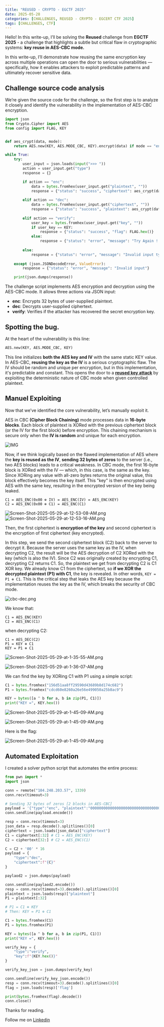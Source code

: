 ```yaml
---
title: "REUSED - CRYPTO - EGCTF 2025"
date: 2025-05-28
categories: [CHALLENGES, REUSED - CRYPTO - EGCERT CTF 2025]
tags: [CHALLENGES, CTF] 
---
```


Hello! In this write-up, I’ll be solving the **Reused** challenge from **EGCTF 2025** - a challenge that highlights a subtle but critical flaw in cryptographic systems: **key reuse in AES-CBC mode.**

In this write-up, I’ll demonstrate how reusing the same encryption key across multiple operations can open the door to serious vulnerabilities — specifically, how it enables attackers to exploit predictable patterns and ultimately recover sensitive data.


## Challenge source code analysis
We’re given the source code for the challenge, so the first step is to analyze it closely and identify the vulnerability in the implementation of AES-CBC encryption.

```python
import json
from Crypto.Cipher import AES
from config import FLAG, KEY


def aes_crypt(data, mode):
    return AES.new(KEY, AES.MODE_CBC, KEY).encrypt(data) if mode == "enc" else AES.new(KEY, AES.MODE_CBC, KEY).decrypt(data)

while True:
    try:
        user_input = json.loads(input(">>> "))
        action = user_input.get("type")
        response = {}

        if action == "enc":
            data = bytes.fromhex(user_input.get("plaintext", ""))
            response = {"status": "success", "ciphertext": aes_crypt(data, "enc").hex()}
        
        elif action == "dec":
            data = bytes.fromhex(user_input.get("ciphertext", ""))
            response = {"status": "success", "plaintext": aes_crypt(data, "dec").hex()}
        
        elif action == "verify":
            user_key = bytes.fromhex(user_input.get("key", ""))
            if user_key == KEY:
                response = {"status": "success", "flag": FLAG.hex()}
            else:
                response = {"status": "error", "message": "Try Again !!"}
        
        else:
            response = {"status": "error", "message": "Invalid input type"}
        
    except (json.JSONDecodeError, ValueError):
        response = {"status": "error", "message": "Invalid input"}

    print(json.dumps(response))
```

The challenge script implements AES encryption and decryption using the AES-CBC mode. It allows three actions via JSON input:

- **enc**: Encrypts 32 bytes of user-supplied plaintext.
- **dec**: Decrypts user-supplied ciphertext.
- **verify**: Verifies if the attacker has recovered the secret encryption key.


## Spotting the bug.

At the heart of the vulnerability is this line:
```python 
AES.new(KEY, AES.MODE_CBC, KEY)
```

This line initializes **both the AES key and IV** with the same static KEY value. In AES-CBC, **reusing the key as the IV** is a serious cryptographic flaw. The IV should be random and unique per encryption, but in this implementation, it's predictable and constant. This opens the door to a **[reused key attack](https://en.wikipedia.org/wiki/Stream_cipher_attacks)** by exploiting the deterministic nature of CBC mode when given controlled plaintext.


## Manuel Exploiting 

Now that we’ve identified the core vulnerability, let’s manually exploit it.

AES in CBC **(Cipher Block Chaining)** mode processes data in **16-byte blocks**. Each block of plaintext is XORed with the previous ciphertext block (or the IV for the first block) before encryption. This chaining mechanism is secure only when the **IV is random** and unique for each encryption.

![IMG](https://miro.medium.com/v2/resize:fit:1400/format:webp/1*WmpqO5-4hNvJSKnsOTDZUQ.png)


Now, if we think logically based on the flawed implementation of AES where the **key is reused as the IV**, **sending 32 bytes of zeros** to the server (i.e., two AES blocks) leads to a critical weakness. In CBC mode, the first 16-byte block is XORed with the IV — which, in this case, is the same as the key. Since XORing any value with all-zero bytes returns the original value, this block effectively becomes the key itself. This "key" is then encrypted using AES with the same key, resulting in the encrypted version of the key being leaked.

```
C1 = AES_ENC(0x00 ⊕ IV) = AES_ENC(IV) = AES_ENC(KEY)
C2 = AES_ENC(0x00 ⊕ C1) = AES_ENC(C1)
```

![Screen-Shot-2025-05-29-at-12-53-08-AM.png](https://i.postimg.cc/Nj0Rh1hK/Screen-Shot-2025-05-29-at-12-53-08-AM.png)
![Screen-Shot-2025-05-29-at-12-53-16-AM.png](https://i.postimg.cc/P5FYdPh2/Screen-Shot-2025-05-29-at-12-53-16-AM.png)

Then, the first ciphertext is **encryption of the key** and second ciphertext is the encryption of first ciphertext (key encrypted).

In this step, we send the second ciphertext block (C2) back to the server to decrypt it. Because the server uses the same key as the IV, when decrypting C2, the result will be the AES decryption of C2 XORed with the key (which is also the IV). Since C2 was originally created by encrypting C1, decrypting C2 returns C1. So, the plaintext we get from decrypting C2 is C1 XOR key. We already know C1 from the ciphertext, so **if we XOR the decrypted plaintext (P1) with C1**, the key is revealed. In other words, `KEY = P1 ⊕ C1`. This is the critical step that leaks the AES key because the implementation reuses the key as the IV, which breaks the security of CBC mode.


![cbc-dec.png](https://i.postimg.cc/jSq4spfd/cbc-dec.png)

We know that: 
```
C1 = AES_ENC(KEY)
C2 = AES_ENC(C1)
```
when decrypting C2: 
```
C1 = AES_DEC(C2)
P1 = KEY ⊕ C1
KEY = P1 ⊕ C1
```
![Screen-Shot-2025-05-29-at-1-35-55-AM.png](https://i.postimg.cc/QtZBM7zk/Screen-Shot-2025-05-29-at-1-35-55-AM.png)

![Screen-Shot-2025-05-29-at-1-36-07-AM.png](https://i.postimg.cc/tCJgpDTG/Screen-Shot-2025-05-29-at-1-36-07-AM.png)

We can find the key by XORing C1 with P1 using a simple script:

```python
C1 = bytes.fromhex("156d51aa8ff29590d43689b8d174c682")
P1 = bytes.fromhex("cdcd60e8260a26e56e499050a25b8ac9")

KEY = bytes([a ^ b for a, b in zip(P1, C1)])
print("KEY =", KEY.hex())
```

![Screen-Shot-2025-05-29-at-1-45-09-AM.png](https://i.postimg.cc/13p1QNpZ/Screen-Shot-2025-05-29-at-1-45-09-AM.png)

![Screen-Shot-2025-05-29-at-1-45-09-AM.png](https://i.postimg.cc/fLRGm21w/Screen-Shot-2025-05-29-at-1-45-00-AM.png)

Here is the flag:

![Screen-Shot-2025-05-29-at-1-45-09-AM.png](https://i.postimg.cc/3r6s0Z1T/Screen-Shot-2025-05-29-at-1-45-31-AM.png)



## Automated Exploitation 

I created a solver python script that automates the entire process: 

```python
from pwn import *
import json

conn = remote("104.248.203.57", 1339)
conn.recv(timeout=3)

# Sending 32 bytes of zeros [2 blocks in AES-CBC]
payload = '{"type":"enc", "plaintext":"0000000000000000000000000000000000000000000000000000000000000000"}'
conn.sendline(payload.encode()) 

resp = conn.recv(timeout=3) 
json_data = resp.decode().splitlines()[0]
ciphertext = json.loads(json_data)["ciphertext"]
C1 = ciphertext[:32] # C1 = AES_ENC(KEY)
C2 = ciphertext[32:] # C2 = AES_ENC(C1)

C = C2 + '00' * 16
payload = {
    "type":"dec",
    "ciphertext":f"{C}"
}

paylaod2 = json.dumps(payload)

conn.sendline(paylaod2.encode())
resp = conn.recv(timeout=3).decode().splitlines()[0]
plaintext = json.loads(resp)["plaintext"]
P1 = plaintext[:32]

# P1 = C1 ⊕ KEY 
# Then: KEY = P1 ⊕ C1

C1 = bytes.fromhex(C1)
P1 = bytes.fromhex(P1)

KEY = bytes([a ^ b for a, b in zip(P1, C1)])
print("KEY =", KEY.hex())

verify_key = {
    "type":"verify", 
    "key":f"{KEY.hex()}"
}

verify_key_json = json.dumps(verify_key)

conn.sendline(verify_key_json.encode())
resp = conn.recv(timeout=3).decode().splitlines()[0]
flag = json.loads(resp)['flag']

print(bytes.fromhex(flag).decode())
conn.close()
```


Thanks for reading.

Follow me on [Linkedin](https://www.linkedin.com/in/0xmohomiester/)
